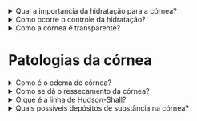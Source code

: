 







<details markdown="1"><summary>Qual a importancia da hidratação para a córnea?</summary>


</details>

<details markdown="1"><summary>Como ocorre o controle da hidratação?</summary>

1. Evaporação;
</details>

<details markdown="1"><summary>Como a córnea é transparente?</summary>

Depende da ausência de vasos, da ausencia de

Acredita-se que o arranjo regular das fibras colágenas confere a transparência para a córnea.
</details>


# Patologias da córnea

<details markdown="1"><summary>Como é o edema de córnea?</summary>

Pode ser localizado ou difuso.
</details>

<details markdown="1"><summary>Como se dá o ressecamento da córnea?</summary>

É o oposto do edema, 'olho seco', também podem ser localizado ou difuso. Há um risco de infecção secundária.
</details>

<details markdown="1"><summary>O que é a linha de Hudson-Shall?</summary>

É um demósito fisiológico de hemossidernia na córnea, visto na lâmpada de fenda.
</details>

<details markdown="1"><summary>Quais possíveis depósitos de substância na córnea?
</summary>

são vários, sangue, prata, hemossiderina, lipídeos
</details>

